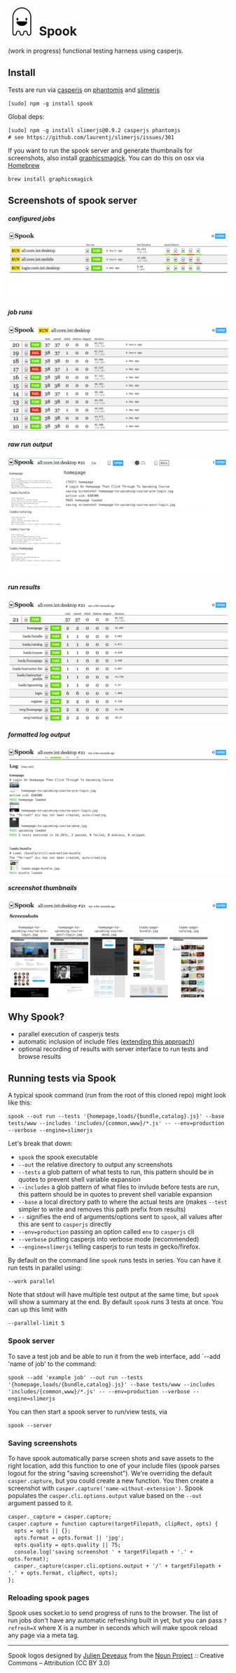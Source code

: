 # [![spook](https://raw.githubusercontent.com/creativelive/spook/master/assets/spook-64.png)](https://github.com/creativelive/spook) Spook

(work in progress) functional testing harness using casperjs.

## Install

Tests are run via [casperjs](http://casperjs.org/) on [phantomjs](http://phantomjs.org/) and [slimerjs](http://slimerjs.org/)

```
[sudo] npm -g install spook
```

Global deps:
```
[sudo] npm -g install slimerjs@0.9.2 casperjs phantomjs
# see https://github.com/laurentj/slimerjs/issues/301
```

If you want to run the spook server and generate thumbnails for screenshots, also install [graphicsmagick](http://www.graphicsmagick.org/). You can do this on osx via [Homebrew](http://brew.sh/)

```
brew install graphicsmagick
```

## Screenshots of spook server

##### configured jobs
![](https://raw.githubusercontent.com/creativelive/spook/gh-pages/imgs/screens/jobs.png)

##### job runs
![](https://raw.githubusercontent.com/creativelive/spook/gh-pages/imgs/screens/runs.png)

##### raw run output
![](https://raw.githubusercontent.com/creativelive/spook/gh-pages/imgs/screens/run.png)

##### run results
![](https://raw.githubusercontent.com/creativelive/spook/gh-pages/imgs/screens/results.png)

##### formatted log output
![](https://raw.githubusercontent.com/creativelive/spook/gh-pages/imgs/screens/log.png)

##### screenshot thumbnails
![](https://raw.githubusercontent.com/creativelive/spook/gh-pages/imgs/screens/screenshots.png)


## Why Spook?

- parallel execution of casperjs tests
- automatic inclusion of include files ([extending this approach](https://gist.github.com/n1k0/3813361))
- optional recording of results with server interface to run tests and browse results


## Running tests via Spook

A typical spook command (run from the root of this cloned repo) might look like this:

```
spook --out run --tests '{homepage,loads/{bundle,catalog}.js}' --base tests/www --includes 'includes/{common,www}/*.js' -- --env=production --verbose --engine=slimerjs
```

Let's break that down:
  - `spook` the spook executable
  - `--out` the relative directory to output any screenshots
  - `--tests` a glob pattern of what tests to run, this pattern should be in quotes to prevent shell variable expansion
  - `--includes` a glob pattern of what files to invlude before tests are run, this pattern should be in quotes to prevent shell variable expansion
  - `--base` a local directory path to where the actual tests are (makes `--test` simpler to write and removes this path prefix from results)
  - `--` signifies the end of arguments/options sent to `spook`, all values after this are sent to `casperjs` directly
  - `--env=production` passing an option called `env` to `casperjs` cli
  - `--verbose` putting casperjs into verbose mode (recommended)
  - `--engine=slimerjs` telling casperjs to run tests in gecko/firefox.


By default on the command line `spook` runs tests in series. You can have it run tests in parallel using:
```
--work parallel
```
Note that stdout will have multiple test output at the same time, but `spook` will show a summary at the end. By default `spook` runs 3 tests at once. You can up this limit with
```
--parallel-limit 5
```

### Spook server

To save a test job and be able to run it from the web interface, add `--add 'name of job' to the command:
```
spook --add 'example job' --out run --tests '{homepage,loads/{bundle,catalog}.js}' --base tests/www --includes 'includes/{common,www}/*.js' -- --env=production --verbose --engine=slimerjs
```

You can then start a spook server to run/view tests, via
```
spook --server
```

### Saving screenshots

To have spook automatically parse screen shots and save assets to the right location, add this function to one of your include files (spook parses logout for the string "saving screenshot"). We're overriding the default `casper.capture`, but you could create a new function. You then create a screenshot with `casper.capture('name-without-extension')`. Spook populates the `casper.cli.options.output` value based on the `--out` argument passed to it.

```
casper._capture = casper.capture;
casper.capture = function capture(targetFilepath, clipRect, opts) {
  opts = opts || {};
  opts.format = opts.format || 'jpg';
  opts.quality = opts.quality || 75;
  console.log('saving screenshot ' + targetFilepath + '.' + opts.format);
  casper._capture(casper.cli.options.output + '/' + targetFilepath + '.' + opts.format, clipRect, opts);
};
```

### Reloading spook pages

Spook uses socket.io to send progress of runs to the browser. The list of run jobs don't have any automatic refreshing built in yet, but you can pass `?refresh=X` where X is a number in seconds which will make spook reload any page via a meta tag.

---

Spook logos designed by [Julien Deveaux](http://thenounproject.com/Julihan) from the [Noun Project](http://thenounproject.com/) :: Creative Commons – Attribution (CC BY 3.0)
